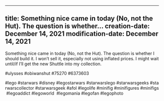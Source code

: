----
title: Something nice came in today (No, not the Hut). The question is whether…
creation-date: December 14, 2021
modification-date: December 14, 2021
----

Something nice came in today (No, not the Hut). The question is whether I should build it. I won’t sell it, especially not using inflated prices. I might wait until/if I’ll get the new Shuttle into my collection.

#ulysses #obiwanshut #75270 #6373603

#lego #starwars #disney #legostarwars #starwarslego #starwarsgeeks #starwarscollector #starwarsgeek #afol #legolife #minifig #minifigures #minifigs #legoaddict #legoworld  #legomania #legofan #legophoto 

